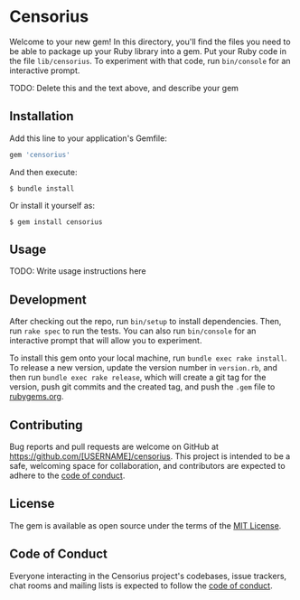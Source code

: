 # Censorius

Welcome to your new gem! In this directory, you'll find the files you need to be able to package up your Ruby library into a gem. Put your Ruby code in the file `lib/censorius`. To experiment with that code, run `bin/console` for an interactive prompt.

TODO: Delete this and the text above, and describe your gem

## Installation

Add this line to your application's Gemfile:

```ruby
gem 'censorius'
```

And then execute:

    $ bundle install

Or install it yourself as:

    $ gem install censorius

## Usage

TODO: Write usage instructions here

## Development

After checking out the repo, run `bin/setup` to install dependencies. Then, run `rake spec` to run the tests. You can also run `bin/console` for an interactive prompt that will allow you to experiment.

To install this gem onto your local machine, run `bundle exec rake install`. To release a new version, update the version number in `version.rb`, and then run `bundle exec rake release`, which will create a git tag for the version, push git commits and the created tag, and push the `.gem` file to [rubygems.org](https://rubygems.org).

## Contributing

Bug reports and pull requests are welcome on GitHub at https://github.com/[USERNAME]/censorius. This project is intended to be a safe, welcoming space for collaboration, and contributors are expected to adhere to the [code of conduct](https://github.com/[USERNAME]/censorius/blob/master/CODE_OF_CONDUCT.md).

## License

The gem is available as open source under the terms of the [MIT License](https://opensource.org/licenses/MIT).

## Code of Conduct

Everyone interacting in the Censorius project's codebases, issue trackers, chat rooms and mailing lists is expected to follow the [code of conduct](https://github.com/[USERNAME]/censorius/blob/master/CODE_OF_CONDUCT.md).
